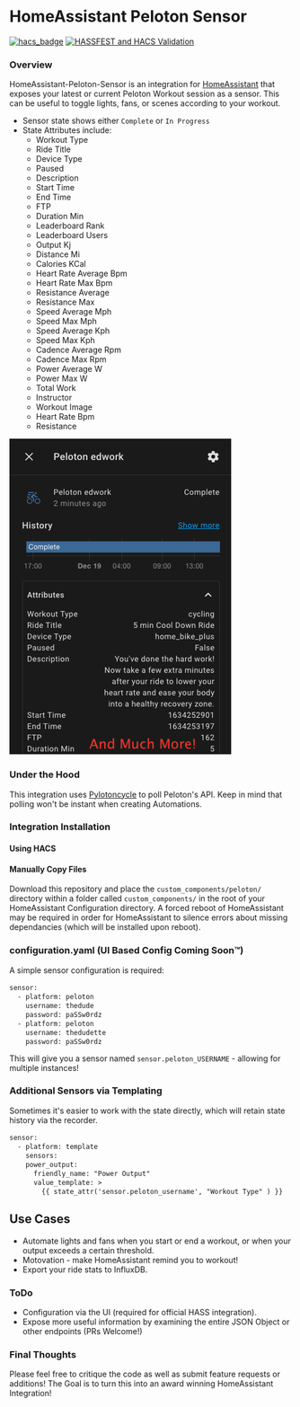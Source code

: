 # HomeAssistant Peloton Sensor

[![hacs_badge](https://img.shields.io/badge/HACS-Default-41BDF5.svg)](https://github.com/hacs/integration)
[![HASSFEST and HACS Validation](https://github.com/edwork/homeassistant-peloton-sensor/actions/workflows/validate.yml/badge.svg)](https://github.com/edwork/homeassistant-peloton-sensor/actions/workflows/validate.yml)

### Overview
HomeAssistant-Peloton-Sensor is an integration for [HomeAssistant](https://www.home-assistant.io/) that exposes your latest or current Peloton Workout session as a sensor. This can be useful to toggle lights, fans, or scenes according to your workout. 
- Sensor state shows either `Complete` or `In Progress`
- State Attributes include:
  - Workout Type
  - Ride Title
  - Device Type
  - Paused
  - Description
  - Start Time
  - End Time
  - FTP
  - Duration Min
  - Leaderboard Rank
  - Leaderboard Users
  - Output Kj
  - Distance Mi
  - Calories KCal
  - Heart Rate Average Bpm
  - Heart Rate Max Bpm
  - Resistance Average
  - Resistance Max
  - Speed Average Mph
  - Speed Max Mph
  - Speed Average Kph
  - Speed Max Kph
  - Cadence Average Rpm
  - Cadence Max Rpm
  - Power Average W
  - Power Max W
  - Total Work
  - Instructor
  - Workout Image
  - Heart Rate Bpm
  - Resistance
  
![Preview](assets/entity-preview.png)

### Under the Hood
This integration uses [Pylotoncycle](https://pypi.org/project/pylotoncycle/) to poll Peloton's API. Keep in mind that polling won't be instant when creating Automations. 

### Integration Installation
#### Using HACS

#### Manually Copy Files
Download this repository and place the `custom_components/peloton/` directory within a folder called `custom_components/` in the root of your HomeAssistant Configuration directory. A forced reboot of HomeAssistant may be required in order for HomeAssistant to silence errors about missing dependancies (which will be installed upon reboot). 

### configuration.yaml (UI Based Config Coming Soon™)
A simple sensor configuration is required:

```
sensor:
  - platform: peloton
    username: thedude
    password: paSSw0rdz
  - platform: peloton
    username: thedudette
    password: paSSw0rdz
```

This will give you a sensor named `sensor.peloton_USERNAME` - allowing for multiple instances!

### Additional Sensors via Templating
Sometimes it's easier to work with the state directly, which will retain state history via the recorder. 
```
sensor:
  - platform: template
    sensors:
    power_output:
      friendly_name: "Power Output"
      value_template: >
        {{ state_attr('sensor.peloton_username', "Workout Type" ) }}
```

## Use Cases
- Automate lights and fans when you start or end a workout, or when your output exceeds a certain threshold. 
- Motovation - make HomeAssistant remind you to workout!
- Export your ride stats to InfluxDB.

### ToDo
* Configuration via the UI (required for official HASS integration).
* Expose more useful information by examining the entire JSON Object or other endpoints (PRs Welcome!)

### Final Thoughts
Please feel free to critique the code as well as submit feature requests or additions! The Goal is to turn this into an award winning HomeAssistant Integration!
